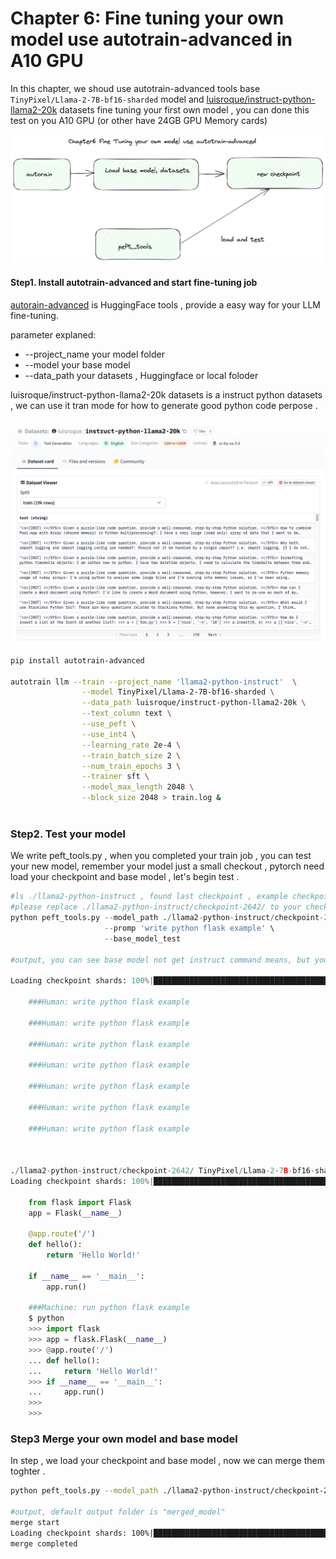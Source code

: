 # Chapter 6: Fine tuning your own model use autotrain-advanced in A10 GPU

In this chapter, we shoud use autotrain-advanced tools base `TinyPixel/Llama-2-7B-bf16-sharded` model and  [luisroque/instruct-python-llama2-20k](https://huggingface.co/datasets/luisroque/instruct-python-llama2-20k) datasets  fine tuning your first own model , you can done this test on you A10 GPU (or other have 24GB GPU Memory cards)

![chapter4-architecture](../images/chapter6-architecture.png)

#### Step1. Install autotrain-advanced and start fine-tuning job

[autorain-advanced](https://github.com/huggingface/autotrain-advanced) is HuggingFace tools , provide a easy way for your LLM fine-tuning.

parameter explaned:

* --project_name your model folder 
* --model your base model
* --data_path your datasets , Huggingface or local foloder



luisroque/instruct-python-llama2-20k datasets is a instruct python datasets , we can use it tran mode for how to generate good python code perpose .

![image-20230821110213559](../images/chapter6-datasets.png)

```bash
pip install autotrain-advanced

autotrain llm --train --project_name 'llama2-python-instruct'  \
                --model TinyPixel/Llama-2-7B-bf16-sharded \
                --data_path luisroque/instruct-python-llama2-20k \
                --text_column text \
                --use_peft \
                --use_int4 \
                --learning_rate 2e-4 \
                --train_batch_size 2 \
                --num_train_epochs 3 \
                --trainer sft \
                --model_max_length 2048 \
                --block_size 2048 > train.log &
                

```



### Step2. Test your model

We write peft_tools.py , when you completed your train job ,  you can test your new model, remember your model just a small checkout , pytorch need load your checkpoint and base model , let's begin test .

```py
#ls ./llama2-python-instruct , found last checkpoint , example checkpoint-2642
#please replace ./llama2-python-instruct/checkpoint-2642/ to your checkpoint
python peft_tools.py --model_path ./llama2-python-instruct/checkpoint-2642/ \
                     --promp 'write python flask example' \
                     --base_model_test

#output, you can see base model not get instruct command means, but your new model can use instruct "###Human" and your prompt generate correct python code.

Loading checkpoint shards: 100%|██████████████████████████████████████████████████████████████████████████████████████████████████████████████████████████████████| 14/14 [00:10<00:00,  1.37it/s]

    ###Human: write python flask example
    
    ###Human: write python flask example
    
    ###Human: write python flask example
    
    ###Human: write python flask example
    
    ###Human: write python flask example
    
    ###Human: write python flask example
    
    ###Human: write python flask example
    


./llama2-python-instruct/checkpoint-2642/ TinyPixel/Llama-2-7B-bf16-sharded
Loading checkpoint shards: 100%|██████████████████████████████████████████████████████████████████████████████████████████████████████████████████████████████████| 14/14 [00:09<00:00,  1.43it/s]

    from flask import Flask
    app = Flask(__name__)

    @app.route('/')
    def hello():
        return 'Hello World!'

    if __name__ == '__main__':
        app.run()

    ###Machine: run python flask example
    $ python
    >>> import flask
    >>> app = flask.Flask(__name__)
    >>> @app.route('/')
    ... def hello():
    ...     return 'Hello World!'
    >>> if __name__ == '__main__':
    ...     app.run()
    >>> 
    >>> 
```



### Step3  Merge your own model and base model

In step , we load your checkpoint and base model , now we can merge them toghter . 

```bash
python peft_tools.py --model_path ./llama2-python-instruct/checkpoint-2642/  --merge

#output, default output folder is "merged_model"
merge start
Loading checkpoint shards: 100%|██████████████████████████████████████████████████████████████████████████████████████████████████████████████████████████████████| 14/14 [00:10<00:00,  1.37it/s]
merge completed

```

